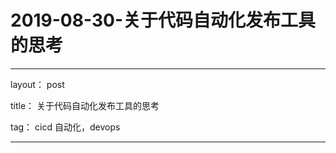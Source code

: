 # 2019-08-30-关于代码自动化发布工具的思考

---

layout： post

title： 关于代码自动化发布工具的思考

tag： cicd 自动化，devops

---



